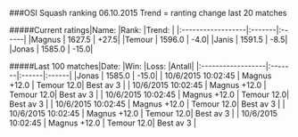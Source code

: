 ###OSI Squash ranking 06.10.2015
Trend = ranting change last 20 matches

#####Current ratings|Name:              |Rank:   |Trend: |
|:------------------|:-------|:------|
|Magnus             | 1627.5 | +27.5|
|Temour             | 1596.0 | -4.0|
|Janis              | 1591.5 | -8.5|
|Jonas              | 1585.0 | -15.0|

#####Last 100 matches|Date:              |Win:   |Loss: |Antall| 
|:------------------|:-------|:------|:------|
|Jonas              | 1585.0 | -15.0|
| 10/6/2015 10:02:45 | Magnus +12.0 | Temour 12.0| Best av 3 |
| 10/6/2015 10:02:45 | Magnus +12.0 | Temour 12.0| Best av 3 |
| 10/6/2015 10:02:45 | Magnus +12.0 | Temour 12.0| Best av 3 |
| 10/6/2015 10:02:45 | Magnus +12.0 | Temour 12.0| Best av 3 |
| 10/6/2015 10:02:45 | Magnus +12.0 | Temour 12.0| Best av 3 |
| 10/6/2015 10:02:45 | Magnus +12.0 | Temour 12.0| Best av 3 |

